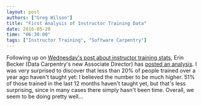 ```yaml
---
layout: post
authors: ["Greg Wilson"]
title: "First Analysis of Instructor Training Data"
date: 2016-05-20
time: "06:30:00"
tags: ["Instructor Training", "Software Carpentry"]
---
```

Following up on [Wednesday's post about instructor training stats]({{site.baseurl}}/blog/2016/05/looking-for-a-model.html),
Erin Becker (Data Carpentry's new Associate Director) has [posted an analysis](http://www.datacarpentry.org/blog/instructor-metrics/).
I was very surprised to discover that less than 20% of people trained over a year ago haven't taught yet:
I believed the number to be much higher.
51% of those trained in the last 12 months haven't taught yet,
but that's less surprising, since in many cases there simply hasn't been time.
Overall,
we seem to be doing pretty well...
